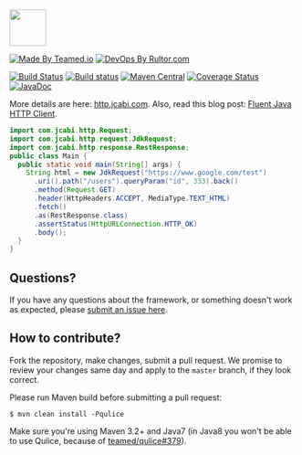 <img src="http://img.jcabi.com/logo-square.png" width="64px" height="64px" />

[![Made By Teamed.io](http://img.teamed.io/btn.svg)](http://www.teamed.io)
[![DevOps By Rultor.com](http://www.rultor.com/b/jcabi/jcabi-http)](http://www.rultor.com/p/jcabi/jcabi-http)

[![Build Status](https://travis-ci.org/jcabi/jcabi-http.svg?branch=master)](https://travis-ci.org/jcabi/jcabi-http)
[![Build status](https://ci.appveyor.com/api/projects/status/a87rxtuvvek647fs/branch/master?svg=true)](https://ci.appveyor.com/project/yegor256/jcabi-http/branch/master)
[![Maven Central](https://maven-badges.herokuapp.com/maven-central/com.jcabi/jcabi-http/badge.svg)](https://maven-badges.herokuapp.com/maven-central/com.jcabi/jcabi-http)
[![Coverage Status](https://coveralls.io/repos/jcabi/jcabi-http/badge.svg?branch=master&service=github)](https://coveralls.io/github/jcabi/jcabi-http?branch=master)
[![JavaDoc](https://img.shields.io/badge/javadoc-html-blue.svg)](http://www.javadoc.io/doc/com.jcabi/jcabi-http)

More details are here: [http.jcabi.com](http://http.jcabi.com/index.html).
Also, read this blog post: [Fluent Java HTTP Client](http://www.yegor256.com/2014/04/11/jcabi-http-intro.html).

```java
import com.jcabi.http.Request;
import com.jcabi.http.request.JdkRequest;
import com.jcabi.http.response.RestResponse;
public class Main {
  public static void main(String[] args) {
    String html = new JdkRequest("https://www.google.com/test")
      .uri().path("/users").queryParam("id", 333).back()
      .method(Request.GET)
      .header(HttpHeaders.ACCEPT, MediaType.TEXT_HTML)
      .fetch()
      .as(RestResponse.class)
      .assertStatus(HttpURLConnection.HTTP_OK)
      .body();
  }
}
```

## Questions?

If you have any questions about the framework, or something doesn't work as expected,
please [submit an issue here](https://github.com/jcabi/jcabi-http/issues/new).

## How to contribute?

Fork the repository, make changes, submit a pull request.
We promise to review your changes same day and apply to
the `master` branch, if they look correct.

Please run Maven build before submitting a pull request:

```
$ mvn clean install -Pqulice
```

Make sure you're using Maven 3.2+ and Java7 (in Java8 you won't be able
to use Qulice, because of [teamed/qulice#379](https://github.com/teamed/qulice/issues/379)).
